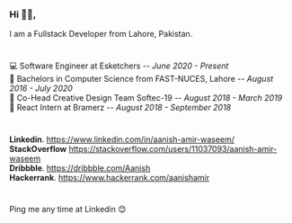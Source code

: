 ### Hi 👋🏽,

I am a Fullstack Developer from Lahore, Pakistan.<br/>
#
💻 Software Engineer at Esketchers -- _June 2020 - Present_<br/>
📕 Bachelors in Computer Science from FAST-NUCES, Lahore  -- _August 2016 - July 2020_<br/>
🎉 Co-Head Creative Design Team Softec-19 -- _August 2018 - March 2019_<br/>
📲 React Intern at Bramerz -- _August 2018 - September 2018_<br/>
#
**Linkedin**.   https://www.linkedin.com/in/aanish-amir-waseem/<br/>
**StackOverflow**   https://stackoverflow.com/users/11037093/aanish-amir-waseem<br/>
**Dribbble**.   https://dribbble.com/Aanish<br/>
**Hackerrank**.   https://www.hackerrank.com/aanishamir<br/>
#
Ping me any time at Linkedin 😊
